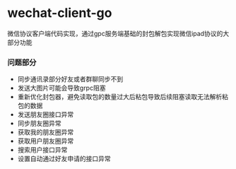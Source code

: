 # wechat-client-go
微信协议客户端代码实现，通过gpc服务端基础的封包解包实现微信ipad协议的大部分功能

### 问题部分
- 同步通讯录部分好友或者群聊同步不到
- 发送大图片可能会导致grpc阻塞
- 重新优化封包器，避免读取包的数量过大后粘包导致后续阻塞读取无法解析粘包的数据
- 发送朋友圈接口异常
- 同步朋友圈异常
- 获取我的朋友圈异常
- 获取用户朋友圈异常
- 搜索用户接口异常
- 设置自动通过好友申请的接口异常
